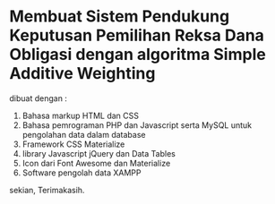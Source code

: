 # Membuat Sistem Pendukung Keputusan Pemilihan Reksa Dana Obligasi dengan algoritma Simple Additive Weighting

dibuat dengan :
1. Bahasa markup HTML dan CSS
2. Bahasa pemrograman PHP dan Javascript serta MySQL untuk pengolahan data dalam database
3. Framework CSS Materialize
4. library Javascript jQuery dan Data Tables
5. Icon dari Font Awesome dan Materialize
6. Software pengolah data XAMPP


sekian, Terimakasih.
